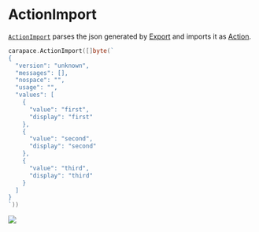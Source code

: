 # ActionImport

[`ActionImport`] parses the json generated by [Export] and imports it as [Action].

```go
carapace.ActionImport([]byte(`
{
  "version": "unknown",
  "messages": [],
  "nospace": "",
  "usage": "",
  "values": [
    {
      "value": "first",
      "display": "first"
    },
    {
      "value": "second",
      "display": "second"
    },
    {
      "value": "third",
      "display": "third"
    }
  ]
}
`))
````

![](./actionImport.cast)

[Action]:../action.md
[`ActionImport`]:https://pkg.go.dev/github.com/rsteube/carapace#ActionImport
[Export]:../export.md

